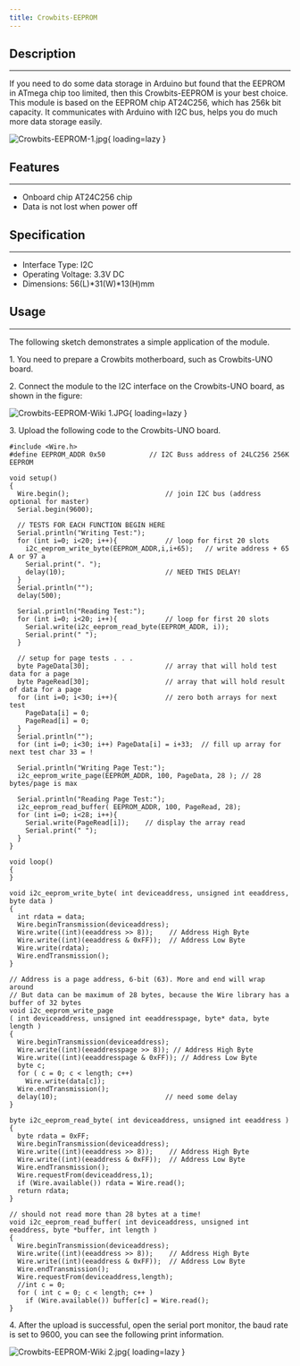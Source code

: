 ```yaml
---
title: Crowbits-EEPROM
---
```


## Description
-----------

If you need to do some data storage in Arduino but found that the EEPROM in ATmega chip too limited, then this Crowbits-EEPROM is your best choice. This module is based on the EEPROM chip AT24C256, which has 256k bit capacity. It communicates with Arduino with I2C bus, helps you do much more data storage easily.

![Crowbits-EEPROM-1.jpg](https://wiki.elecrow.com/images/thumb/b/b3/Crowbits-EEPROM-1.jpg/600px-Crowbits-EEPROM-1.jpg){ loading=lazy }

## Features
--------

- Onboard chip AT24C256 chip
- Data is not lost when power off

## Specification
-------------

- Interface Type: I2C
- Operating Voltage: 3.3V DC
- Dimensions: 56(L)\*31(W)\*13(H)mm

## Usage
-----

The following sketch demonstrates a simple application of the module.

1\. You need to prepare a Crowbits motherboard, such as Crowbits-UNO board.

2\. Connect the module to the I2C interface on the Crowbits-UNO board, as shown in the figure:

![Crowbits-EEPROM-Wiki 1.JPG](https://wiki.elecrow.com/images/thumb/0/0b/Crowbits-EEPROM-Wiki_1.JPG/600px-Crowbits-EEPROM-Wiki_1.JPG){ loading=lazy }

3\. Upload the following code to the Crowbits-UNO board.

```
#include <Wire.h>
#define EEPROM_ADDR 0x50           // I2C Buss address of 24LC256 256K EEPROM

void setup()
{
  Wire.begin();                        // join I2C bus (address optional for master)
  Serial.begin(9600);

  // TESTS FOR EACH FUNCTION BEGIN HERE
  Serial.println("Writing Test:");
  for (int i=0; i<20; i++){            // loop for first 20 slots
    i2c_eeprom_write_byte(EEPROM_ADDR,i,i+65);   // write address + 65 A or 97 a
    Serial.print(". ");
    delay(10);                         // NEED THIS DELAY!
  }
  Serial.println("");
  delay(500);

  Serial.println("Reading Test:");
  for (int i=0; i<20; i++){            // loop for first 20 slots
    Serial.write(i2c_eeprom_read_byte(EEPROM_ADDR, i));
    Serial.print(" ");
  }

  // setup for page tests . . .
  byte PageData[30];                   // array that will hold test data for a page
  byte PageRead[30];                   // array that will hold result of data for a page
  for (int i=0; i<30; i++){            // zero both arrays for next test
    PageData[i] = 0;
    PageRead[i] = 0;
  }
  Serial.println("");
  for (int i=0; i<30; i++) PageData[i] = i+33;  // fill up array for next test char 33 = !

  Serial.println("Writing Page Test:");
  i2c_eeprom_write_page(EEPROM_ADDR, 100, PageData, 28 ); // 28 bytes/page is max

  Serial.println("Reading Page Test:");
  i2c_eeprom_read_buffer( EEPROM_ADDR, 100, PageRead, 28);
  for (int i=0; i<28; i++){
    Serial.write(PageRead[i]);    // display the array read
    Serial.print(" ");
  }
}

void loop()
{
}

void i2c_eeprom_write_byte( int deviceaddress, unsigned int eeaddress, byte data )
{
  int rdata = data;
  Wire.beginTransmission(deviceaddress);
  Wire.write((int)(eeaddress >> 8));    // Address High Byte
  Wire.write((int)(eeaddress & 0xFF));  // Address Low Byte
  Wire.write(rdata);
  Wire.endTransmission();
}

// Address is a page address, 6-bit (63). More and end will wrap around
// But data can be maximum of 28 bytes, because the Wire library has a buffer of 32 bytes
void i2c_eeprom_write_page
( int deviceaddress, unsigned int eeaddresspage, byte* data, byte length )
{
  Wire.beginTransmission(deviceaddress);
  Wire.write((int)(eeaddresspage >> 8)); // Address High Byte
  Wire.write((int)(eeaddresspage & 0xFF)); // Address Low Byte
  byte c;
  for ( c = 0; c < length; c++)
    Wire.write(data[c]);
  Wire.endTransmission();
  delay(10);                           // need some delay
}

byte i2c_eeprom_read_byte( int deviceaddress, unsigned int eeaddress )
{
  byte rdata = 0xFF;
  Wire.beginTransmission(deviceaddress);
  Wire.write((int)(eeaddress >> 8));    // Address High Byte
  Wire.write((int)(eeaddress & 0xFF));  // Address Low Byte
  Wire.endTransmission();
  Wire.requestFrom(deviceaddress,1);
  if (Wire.available()) rdata = Wire.read();
  return rdata;
}

// should not read more than 28 bytes at a time!
void i2c_eeprom_read_buffer( int deviceaddress, unsigned int eeaddress, byte *buffer, int length )
{
  Wire.beginTransmission(deviceaddress);
  Wire.write((int)(eeaddress >> 8));    // Address High Byte
  Wire.write((int)(eeaddress & 0xFF));  // Address Low Byte
  Wire.endTransmission();
  Wire.requestFrom(deviceaddress,length);
  //int c = 0;
  for ( int c = 0; c < length; c++ )
    if (Wire.available()) buffer[c] = Wire.read();
}
```

4\. After the upload is successful, open the serial port monitor, the baud rate is set to 9600, you can see the following print information.

![Crowbits-EEPROM-Wiki 2.jpg](https://wiki.elecrow.com/images/thumb/9/96/Crowbits-EEPROM-Wiki_2.jpg/600px-Crowbits-EEPROM-Wiki_2.jpg){ loading=lazy }